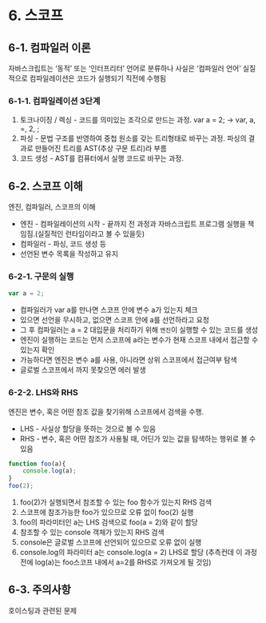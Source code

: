 # 6. 스코프
## 6-1. 컴파일러 이론
자바스크립트는 ‘동적’ 또는 ‘인터프리터’ 언어로 분류하나 사실은 ‘컴파일러 언어’
실질적으로 컴파일레이션은 코드가 실행되기 직전에 수행됨

### 6-1-1. 컴파일레이션 3단계
1. 토크나이징 / 렉싱 - 코드를 의미있는 조각으로 만드는 과정. var a = 2; -> var, a, =, 2, ;
2. 파싱 - 문법 구조를 반영하여 중첩 원소를 갖는 트리형태로 바꾸는 과정. 파싱의 결과로 만들어진 트리를 AST(추상 구문 트리)라 부름
3. 코드 생성 - AST를 컴퓨터에서 실행 코드로 바꾸는 과정.

## 6-2. 스코프 이해
엔진, 컴파일러, 스코프의 이해
* 엔진 - 컴파일레이션의 시작 - 끝까지 전 과정과 자바스크립트 프로그램 실행을 책임짐.(실질적인 런타임이라고 볼 수 있을듯)
* 컴파일러 - 파싱, 코드 생성 등
* 선언된 변수 목록을 작성하고 유지

### 6-2-1. 구문의 실행
```javascript
var a = 2;
```

* 컴파일러가 var a를 만나면 스코프 안에 변수 a가 있는지 체크
* 있으면 선언을 무시하고, 없으면 스코프 안에 a를 선언하라고 요청
* 그 후 컴파일러는 a = 2 대입문을 처리하기 위해 `엔진`이 실행할 수 있는 코드를 생성
* 엔진이 실행하는 코드는 먼저 스코프에 a라는 변수가 현재 스코프 내에서 접근할 수 있는지 확인
* 가능하다면 엔진은 변수 a를 사용, 아니라면 상위 스코프에서 접근여부 탐색
* 글로벌 스코프에서 까지 못찾으면 에러 발생

### 6-2-2. LHS와 RHS
엔진은 변수, 혹은 어떤 참조 값을 찾기위해 스코프에서 검색을 수행.

* LHS - 사실상 할당을 뜻하는 것으로 볼 수 있음
* RHS - 변수, 혹은 어떤 참조가 사용될 때, 어딘가 있는 값을 탐색하는 행위로 볼 수 있음

```javascript
function foo(a){
	console.log(a);
}
foo(2);
```

1. foo(2)가 실행되면서 참조할 수 있는 foo 함수가 있는지 RHS 검색
2. 스코프에 참조가능한 foo가 있으므로 오류 없이 foo(2) 실행
3. foo의 파라미터인 a는 LHS 검색으로 foo(a = 2)와 같이 할당
4. 참조할 수 있는 console 객체가 있는지 RHS 검색
5. console은 글로벌 스코프에 선언되어 있으므로 오류 없이 실행
6. console.log의 파라미터 a는 console.log(a = 2) LHS로 할당 (추측컨데 이 과정 전에 log(a)는 foo스코프 내에서 a=2를 RHS로 가져오게 될 것임)

## 6-3. 주의사항
호이스팅과 관련된 문제